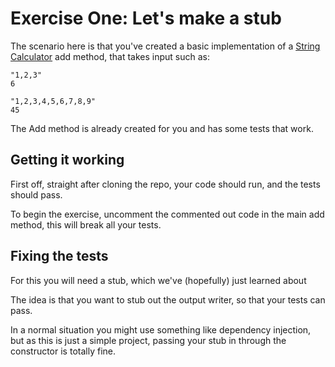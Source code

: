 # Exercise One: Let's make a stub

The scenario here is that you've created a basic implementation of a [String Calculator](https://katalyst.codurance.com/string-calculator) add method, that takes input such as:

```
"1,2,3"
6
```
```
"1,2,3,4,5,6,7,8,9"
45
```

The Add method is already created for you and has some tests that work.

## Getting it working
First off, straight after cloning the repo, your code should run, and the tests should pass.

To begin the exercise, uncomment the commented out code in the main add method, this will break all your tests.

## Fixing the tests
For this you will need a stub, which we've (hopefully) just learned about

The idea is that you want to stub out the output writer, so that your tests can pass.

In a normal situation you might use something like dependency injection, but as this is just a simple project, passing your stub in through the constructor is totally fine.
